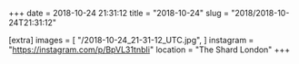 +++
date = 2018-10-24 21:31:12
title = "2018-10-24"
slug = "2018/2018-10-24T21:31:12"

[extra]
images = [
    "/2018-10-24_21-31-12_UTC.jpg",
]
instagram = "https://instagram.com/p/BpVL31tnbIi"
location = "The Shard London"
+++

